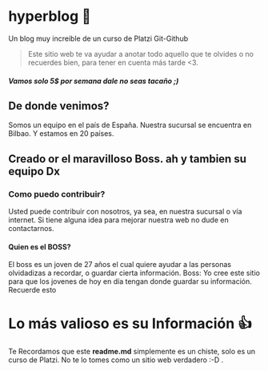 # hyperblog 💚
Un blog muy increible de un curso de Platzi Git-Github
> Este sitio web te va ayudar a anotar todo aquello que te olvides o no recuerdes bien, para tener en cuenta más tarde <3.
##### Vamos solo 5$ por semana dale no seas tacaño ;)
## De donde venimos?
Somos un equipo en el país de España. Nuestra sucursal se encuentra en Bilbao.
Y estamos en 20 países.
## Creado or el maravilloso Boss. ah y tambien su equipo Dx
### Como puedo contribuir?
Usted puede contribuir con nosotros,  ya sea, en nuestra sucursal o vía internet. Si tiene alguna idea para mejorar nuestra web no dude en contactarnos.
#### Quien es el BOSS?
El boss es un joven de 27 años el cual quiere ayudar a las personas olvidadizas a recordar, o guardar cierta información. Boss: Yo cree este sitio para que los jovenes de hoy en día tengan donde guardar su información. Recuerde esto
# Lo más valioso es su Información 👍
Te Recordamos que este **readme.md** simplemente es un chiste, solo es un curso de Platzi. No te lo tomes como un sitio web verdadero :-D .